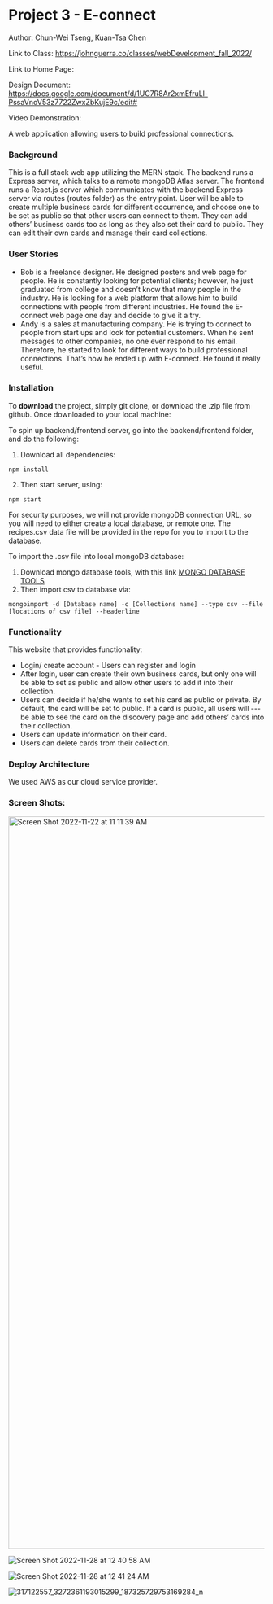 # Project 3 - E-connect

Author: Chun-Wei Tseng, Kuan-Tsa Chen      

Link to Class: https://johnguerra.co/classes/webDevelopment_fall_2022/    

Link to Home Page:        

Design Document: https://docs.google.com/document/d/1UC7R8Ar2xmEfruLl-PssaVnoV53z7722ZwxZbKujE9c/edit#       

Video Demonstration:          

A web application allowing users to build professional connections.

### Background

This is a full stack web app utilizing the MERN stack. The backend runs a Express server, which talks to a remote mongoDB Atlas server. The frontend runs a React.js server which communicates with the backend Express server via routes (routes folder) as the entry point. User will be able to create multiple business cards for different occurrence, and choose one to be set as public so that other users can connect to them. They can add others’ business cards too as long as they also set their card to public. They can edit their own cards and manage their card collections.

### User Stories

- Bob is a freelance designer. He designed posters and web page for people. He is constantly looking for potential clients; however, he just graduated from college and doesn’t know that many people in the industry. He is looking for a web platform that allows him to build connections with people from different industries. He found the E-connect web page one day and decide to give it a try.
- Andy is a sales at manufacturing company. He is trying to connect to people from  start ups and look for potential customers. When he sent messages to other companies, no one ever respond to his email. Therefore, he started to look for different ways to build professional connections. That’s how he ended up with E-connect. He found it really useful.

### Installation
To __download__ the project, simply git clone, or download the .zip file from github.
Once downloaded to your local machine:

To spin up backend/frontend server, go into the backend/frontend folder, and do the following:

1. Download all dependencies:
```
npm install
```
2. Then start server, using:
```
npm start
```

For security purposes, we will not provide mongoDB connection URL, so you will need to either create a local database, or remote one.
The recipes.csv data file will be provided in the repo for you to import to the database.

To import the .csv file into local mongoDB database:
1. Download mongo database tools, with this link [MONGO DATABASE TOOLS](https://www.mongodb.com/try/download/database-tools)
2. Then import csv to database via:
```
mongoimport -d [Database name] -c [Collections name] --type csv --file [locations of csv file] --headerline
```

### Functionality

This website that provides functionality:
- Login/ create account - Users can register and login
- After login, user can create their own business cards, but only one will be able to set as public and allow other users to add it into their collection.
- Users can decide if he/she wants to set his card as public  or private. By default, the card will be set to public. If a card is public, all users will ---be able to see the card on the discovery page and add others’ cards into their collection.
- Users can update information on their card.
- Users can delete cards from their collection. 


### Deploy Architecture
We used AWS as our cloud service provider.    


### Screen Shots:   

<img width="1440" alt="Screen Shot 2022-11-22 at 11 11 39 AM" src="https://user-images.githubusercontent.com/63666127/203412584-c0ad9473-e7b2-42eb-91bc-c6fccf424d3d.png">

![Screen Shot 2022-11-28 at 12 40 58 AM](https://user-images.githubusercontent.com/63666127/204233900-91c0f154-e652-4a31-aafa-e77812561431.png)

![Screen Shot 2022-11-28 at 12 41 24 AM](https://user-images.githubusercontent.com/63666127/204234030-03b46957-7198-4d1e-9e7e-07aa40a496a2.png)

![317122557_3272361193015299_187325729753169284_n](https://user-images.githubusercontent.com/63666127/204234069-1e4500f6-67c2-405b-b606-99ff685adf5f.jpg)







